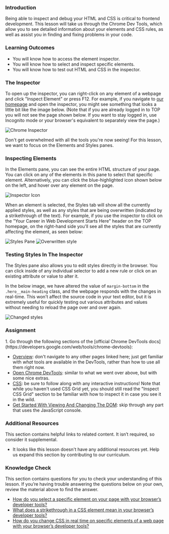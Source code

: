 ### Introduction

Being able to inspect and debug your HTML and CSS is critical to frontend development. This lesson will take us through the Chrome Dev Tools, which allow you to see detailed information about your elements and CSS rules, as well as assist you in finding and fixing problems in your code.

### Learning Outcomes

- You will know how to access the element inspector.
- You will know how to select and inspect specific elements.
- You will know how to test out HTML and CSS in the inspector.

### The Inspector

To open up the inspector, you can right-click on any element of a webpage and click "Inspect Element" or press F12. For example, if you navigate to [our homepage](https://theodinproject.com/) and open the inspector, you might see something that looks a little bit like the image below. (Note that if you are already logged in to TOP you will not see the page shown below. If you want to stay logged in, use Incognito mode or your browser's equivalent to separately view the page.)

![Chrome Inspector](https://cdn.statically.io/gh/TheOdinProject/curriculum/594984d7c9f9e744577f19ea475b3864e8cc7c91/html_css/v2/foundations/inspecting-html-and-css/imgs/00.png)

Don't get overwhelmed with all the tools you're now seeing! For this lesson, we want to focus on the Elements and Styles panes.

### Inspecting Elements

In the Elements pane, you can see the entire HTML structure of your page. You can click on any of the elements in this pane to select that specific element. Alternatively, you can click the blue-highlighted icon shown below on the left, and hover over any element on the page.

![Inspector Icon](https://cdn.statically.io/gh/TheOdinProject/curriculum/594984d7c9f9e744577f19ea475b3864e8cc7c91/html_css/v2/foundations/inspecting-html-and-css/imgs/01.png)

<span id="strikethrough">When an element is selected, the Styles tab will show all the currently applied styles, as well as any styles that are being overwritten (indicated by a strikethrough of the text).</span> For example, if you use the inspector to click on the "Your Career in Web Development Starts Here" header on the TOP homepage, on the right-hand side you'll see all the styles that are currently affecting the element, as seen below:

![Styles Pane](https://cdn.statically.io/gh/TheOdinProject/curriculum/594984d7c9f9e744577f19ea475b3864e8cc7c91/html_css/v2/foundations/inspecting-html-and-css/imgs/02.png)
<img style="padding: 0em; width: auto" src="https://cdn.statically.io/gh/TheOdinProject/curriculum/f8fd38fc62578d8e8368f5303126215a492847f0/foundations/html_css/inspecting-html-and-css/imgs/03.png" alt="Overwritten style">

### Testing Styles In The Inspector

The Styles pane also allows you to edit styles directly in the browser. You can click inside of any individual selector to add a new rule or click on an existing attribute or value to alter it.

In the below image, we have altered the value of `margin-bottom` in the `.hero__main-heading` class, and the webpage responds with the changes in real-time. This won't affect the source code in your text editor, but it is extremely useful for quickly testing out various attributes and values without needing to reload the page over and over again.

![Changed styles](https://cdn.statically.io/gh/TheOdinProject/curriculum/f8fd38fc62578d8e8368f5303126215a492847f0/foundations/html_css/inspecting-html-and-css/imgs/04.png)

### Assignment

<div class="lesson-content__panel" markdown="1">
1. Go through the following sections of the [official Chrome DevTools docs](https://developers.google.com/web/tools/chrome-devtools):

- [Overview](https://developer.chrome.com/docs/devtools/overview/): don't navigate to any other pages linked here; just get familiar with _what_ tools are available in the DevTools, rather than how to use all them right now.
- [Open Chrome DevTools](https://developer.chrome.com/docs/devtools/open/): similar to what we went over above, but with some nice extras.
- [CSS](https://developer.chrome.com/docs/devtools/#css): be sure to follow along with any interactive instructions! Note that while you haven't used CSS Grid yet, you should still read the "Inspect CSS Grid" section to be familiar with how to inspect it in case you see it in the wild.
- [Get Started With Viewing And Changing The DOM](https://developer.chrome.com/docs/devtools/dom/): skip through any part that uses the JavaScript console.
</div>

### Additional Resources

This section contains helpful links to related content. It isn’t required, so consider it supplemental.

*   It looks like this lesson doesn't have any additional resources yet. Help us expand this section by contributing to our curriculum.

### Knowledge Check
This section contains questions for you to check your understanding of this lesson. If you’re having trouble answering the questions below on your own, review the material above to find the answer.

- <a class="knowledge-check-link" href="#inspecting-elements">How do you select a specific element on your page with your browser’s developer tools?</a>
- <a class="knowledge-check-link" href="#strikethrough">What does a strikethrough in a CSS element mean in your browser’s developer tools?</a>
- <a class="knowledge-check-link" href="#testing-styles-in-the-inspector">How do you change CSS in real time on specific elements of a web page with your browser’s developer tools?</a>
